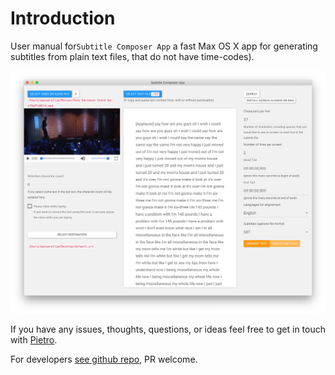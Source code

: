 # Introduction

User manual for`Subtitle Composer App` a fast Max OS X app for generating subtitles from plain text files, that do not have time-codes\).

![Subtitles Composer App](.gitbook/assets/adding-text.png)

If you have any issues, thoughts, questions, or ideas feel free to get in touch with [Pietro](http://twitter.com/pietropassarell).

For developers [see github repo](https://github.com/pietrop/subtitlesComposer-app), PR welcome.

